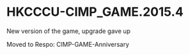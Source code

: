 # HKCCCU-CIMP_GAME.2015.4

New version of the game, upgrade gave up  

Moved to Respo: CIMP-GAME-Anniversary
